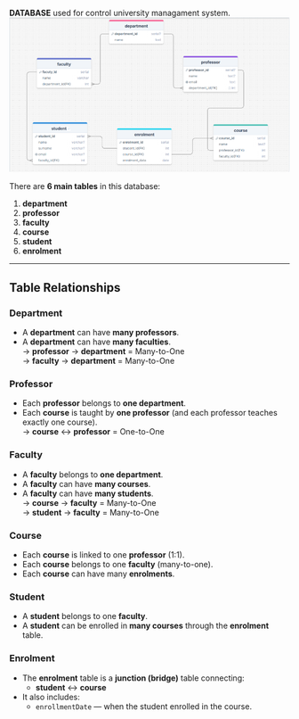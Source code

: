 **DATABASE** used for control university managament system.
![Database Diagram](image/Снимок.PNG)



There are **6 main tables** in this database:

1. **department**  
2. **professor**  
3. **faculty**  
4. **course**  
5. **student**  
6. **enrolment**

---

##  Table Relationships

###  Department
- A **department** can have **many professors**.
- A **department** can have **many faculties**.  
  → **professor** → **department** = Many-to-One  
  → **faculty** → **department** = Many-to-One  

###  Professor
- Each **professor** belongs to **one department**.  
- Each **course** is taught by **one professor** (and each professor teaches exactly one course).  
  → **course** ↔ **professor** = One-to-One

###  Faculty
- A **faculty** belongs to **one department**.  
- A **faculty** can have **many courses**.  
- A **faculty** can have **many students**.  
  → **course** → **faculty** = Many-to-One  
  → **student** → **faculty** = Many-to-One  

###  Course
- Each **course** is linked to one **professor** (1:1).
- Each **course** belongs to one **faculty** (many-to-one).
- Each **course** can have many **enrolments**.

###  Student
- A **student** belongs to one **faculty**.
- A **student** can be enrolled in **many courses** through the **enrolment** table.  

###  Enrolment
- The **enrolment** table is a **junction (bridge)** table connecting:
  - **student** ↔ **course**
- It also includes:
  - `enrollmentDate` — when the student enrolled in the course.
